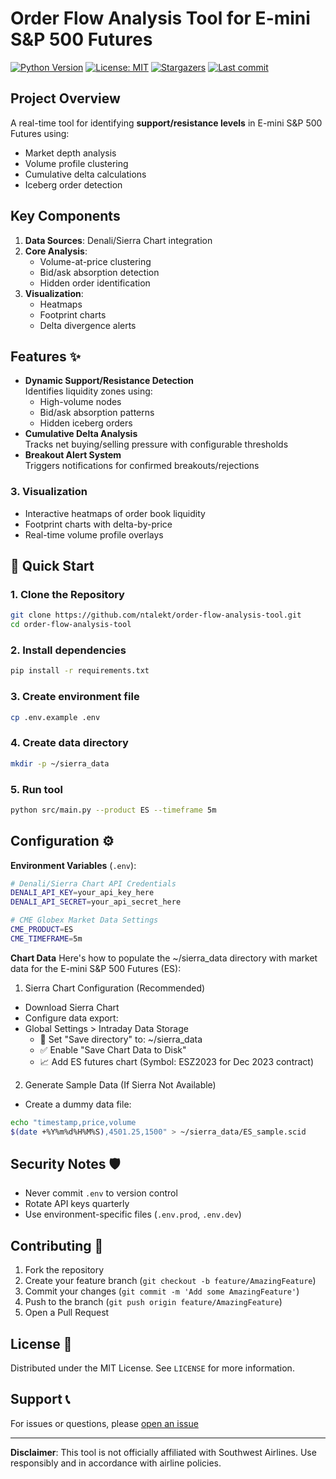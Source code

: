 # Order Flow Analysis Tool for E-mini S&P 500 Futures

[![Python Version](https://img.shields.io/badge/python-3.11%2B-blue)](https://www.python.org/)
[![License: MIT](https://img.shields.io/badge/License-MIT-blue.svg)](https://opensource.org/licenses/MIT)
[![Stargazers](https://img.shields.io/github/stars/ntalekt/order-flow-analysis-tool?style=flat)](https://github.com/ntalekt/order-flow-analysis-tool/stargazers)
[![Last commit](https://img.shields.io/github/last-commit/ntalekt/order-flow-analysis-tool?style=flat)](https://github.com/ntalekt/order-flow-analysis-tool/commits/master)

## Project Overview

A real-time tool for identifying **support/resistance levels** in E-mini S&P 500 Futures using:

- Market depth analysis
- Volume profile clustering
- Cumulative delta calculations
- Iceberg order detection

## Key Components
1. **Data Sources**: Denali/Sierra Chart integration
2. **Core Analysis**:
   - Volume-at-price clustering
   - Bid/ask absorption detection
   - Hidden order identification
3. **Visualization**:
   - Heatmaps
   - Footprint charts
   - Delta divergence alerts

## Features ✨

- **Dynamic Support/Resistance Detection**  
  Identifies liquidity zones using:
  - High-volume nodes
  - Bid/ask absorption patterns
  - Hidden iceberg orders
- **Cumulative Delta Analysis**  
  Tracks net buying/selling pressure with configurable thresholds
- **Breakout Alert System**  
  Triggers notifications for confirmed breakouts/rejections

### 3. **Visualization**
- Interactive heatmaps of order book liquidity
- Footprint charts with delta-by-price
- Real-time volume profile overlays

## 🚀 Quick Start

### 1. Clone the Repository
```bash
git clone https://github.com/ntalekt/order-flow-analysis-tool.git
cd order-flow-analysis-tool
```

### 2. Install dependencies
```bash
pip install -r requirements.txt
```

### 3. Create environment file
```bash
cp .env.example .env
```

### 4. Create data directory
```bash
mkdir -p ~/sierra_data
```

### 5. Run tool
```bash
python src/main.py --product ES --timeframe 5m
```

## Configuration ⚙️

**Environment Variables** (`.env`):
```bash
# Denali/Sierra Chart API Credentials
DENALI_API_KEY=your_api_key_here
DENALI_API_SECRET=your_api_secret_here

# CME Globex Market Data Settings
CME_PRODUCT=ES
CME_TIMEFRAME=5m
```

**Chart Data**
Here's how to populate the ~/sierra_data directory with market data for the E-mini S&P 500 Futures (ES):
1. Sierra Chart Configuration (Recommended)
  - Download Sierra Chart
  - Configure data export:
  - Global Settings > Intraday Data Storage
    - 📁 Set "Save directory" to: ~/sierra_data
    - ✅ Enable "Save Chart Data to Disk"
    - 📈 Add ES futures chart (Symbol: ESZ2023 for Dec 2023 contract)

2. Generate Sample Data (If Sierra Not Available)
  - Create a dummy data file:
  ```bash
  echo "timestamp,price,volume
  $(date +%Y%m%d%H%M%S),4501.25,1500" > ~/sierra_data/ES_sample.scid
  ```

## Security Notes 🛡

- Never commit `.env` to version control
- Rotate API keys quarterly
- Use environment-specific files (`.env.prod`, `.env.dev`)

## Contributing 🤝

1. Fork the repository
2. Create your feature branch (`git checkout -b feature/AmazingFeature`)
3. Commit your changes (`git commit -m 'Add some AmazingFeature'`)
4. Push to the branch (`git push origin feature/AmazingFeature`)
5. Open a Pull Request

## License 📜

Distributed under the MIT License. See `LICENSE` for more information.

## Support 📞

For issues or questions, please [open an issue](https://github.com/ntalekt/order-flow-analysis-tool/issues)

---

**Disclaimer**: This tool is not officially affiliated with Southwest Airlines. Use responsibly and in accordance with airline policies.
